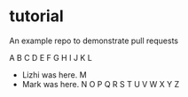 # tutorial
An example repo to demonstrate pull requests

A
B
C
D
E
F
G
H
I
J
K
L
- Lizhi was here.
M
- Mark was here.
N
O
P
Q
R
S
T
U
V
W
X
Y
Z

